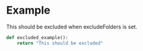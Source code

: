 # Example

This should be excluded when excludeFolders is set.

```python
def excluded_example():
    return "This should be excluded"
```
